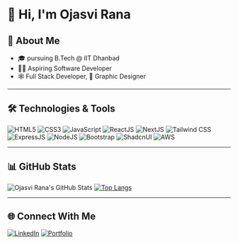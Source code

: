 # 👋 Hi, I'm Ojasvi Rana

## 🚀 About Me
- 🎓 pursuing B.Tech @ IIT Dhanbad
- 🧑‍💻 Aspiring Software Developer
- 🕸️ Full Stack Developer, 🎨 Graphic Designer

---

## 🛠️ Technologies & Tools
![HTML5](https://img.shields.io/badge/-HTML5-E34F26?style=flat&logo=html5&logoColor=white)
![CSS3](https://img.shields.io/badge/-CSS3-1572B6?style=flat&logo=css3)
![JavaScript](https://img.shields.io/badge/-JavaScript-F7DF1E?style=flat&logo=javascript&logoColor=black)
![ReactJS](https://img.shields.io/badge/-ReactJS-61DAFB?style=flat&logo=react&logoColor=black)
![NextJS](https://img.shields.io/badge/-NextJS-000000?style=flat&logo=next.js)
![Tailwind CSS](https://img.shields.io/badge/-TailwindCSS-38B2AC?style=flat&logo=tailwind-css&logoColor=white)
![ExpressJS](https://img.shields.io/badge/-ExpressJS-000000?style=flat&logo=express&logoColor=white)
![NodeJS](https://img.shields.io/badge/-NodeJS-339933?style=flat&logo=node.js&logoColor=white)
![Bootstrap](https://img.shields.io/badge/-Bootstrap-563D7C?style=flat&logo=bootstrap&logoColor=white)
![ShadcnUI](https://img.shields.io/badge/-ShadcnUI-000000?style=flat&logo=vercel&logoColor=white)
![AWS](https://img.shields.io/badge/-AWS-232F3E?style=flat&logo=amazon-aws&logoColor=white)
<!-- Add more icons -->

---

## 📊 GitHub Stats
![Ojasvi Rana's GitHub Stats](https://github-readme-stats.vercel.app/api?username=ojasviranaiitism&show_icons=true&theme=radical)
[![Top Langs](https://github-readme-stats.vercel.app/api/top-langs/?username=ojasviranaiitism&layout=compact&theme=radical)](https://github.com/ojasviranaiitism)

---

## 🌐 Connect With Me
[![LinkedIn](https://img.shields.io/badge/-LinkedIn-0077B5?style=flat&logo=linkedin&logoColor=white)](https://www.linkedin.com/in/ojasvi-rana-iitism/)
[![Portfolio](https://img.shields.io/badge/-Portfolio-000?style=flat&logo=firefox&logoColor=white)](https://ojsvportfolio.kesug.com/)
